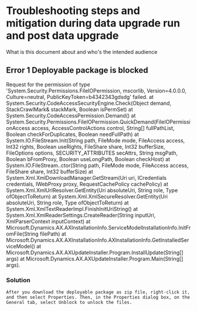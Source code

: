 # Troubleshooting steps and mitigation during data upgrade run and post data upgrade
What is this document about and who's the intended audience

## Error 1 Deployable package is blocked
Request for the permission of type 'System.Security.Permissions.FileIOPermission, mscorlib, Version=4.0.0.0, Culture=neutral, PublicKeyToken=b4342343gdsdg' failed.
   at System.Security.CodeAccessSecurityEngine.Check(Object demand, StackCrawlMark& stackMark, Boolean isPermSet)
   at System.Security.CodeAccessPermission.Demand()
   at System.Security.Permissions.FileIOPermission.QuickDemand(FileIOPermissionAccess access, AccessControlActions control, String[] fullPathList, Boolean checkForDuplicates, Boolean needFullPath)
   at System.IO.FileStream.Init(String path, FileMode mode, FileAccess access, Int32 rights, Boolean useRights, FileShare share, Int32 bufferSize, FileOptions options, SECURITY_ATTRIBUTES secAttrs, String msgPath, Boolean bFromProxy, Boolean useLongPath, Boolean checkHost)
   at System.IO.FileStream..ctor(String path, FileMode mode, FileAccess access, FileShare share, Int32 bufferSize)
   at System.Xml.XmlDownloadManager.GetStream(Uri uri, ICredentials credentials, IWebProxy proxy, RequestCachePolicy cachePolicy)
   at System.Xml.XmlUrlResolver.GetEntity(Uri absoluteUri, String role, Type ofObjectToReturn)
   at System.Xml.XmlSecureResolver.GetEntity(Uri absoluteUri, String role, Type ofObjectToReturn)
   at System.Xml.XmlTextReaderImpl.FinishInitUriString()
   at System.Xml.XmlReaderSettings.CreateReader(String inputUri, XmlParserContext inputContext)
   at Microsoft.Dynamics.AX.AXInstallationInfo.ServiceModelInstallationInfo.InitFromFile(String filePath)
   at Microsoft.Dynamics.AX.AXInstallationInfo.AXInstallationInfo.GetInstalledServiceModel()
   at Microsoft.Dynamics.AX.AXUpdateInstaller.Program.InstallUpdate(String[] args)
   at Microsoft.Dynamics.AX.AXUpdateInstaller.Program.Main(String[] args).
### Solution
	After you download the deployable package as zip file, right-click it, and then select Properties. Then, in the Properties dialog box, on the General tab, select Unblock to unlock the files.
